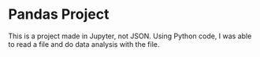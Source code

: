 # Pandas Project
This is a project made in Jupyter, not JSON. Using Python code, I was able to read a file and do data analysis with the file.
